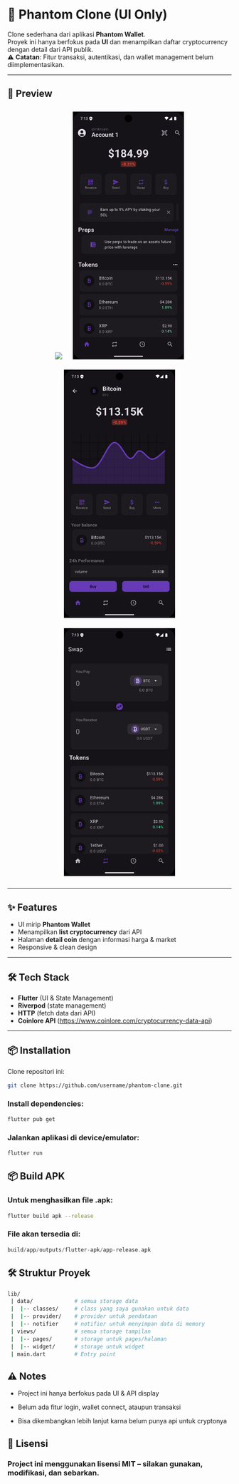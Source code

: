 # 📱 Phantom Clone (UI Only)

Clone sederhana dari aplikasi **Phantom Wallet**.  
Proyek ini hanya berfokus pada **UI** dan menampilkan daftar cryptocurrency dengan detail dari API publik.  
⚠️ **Catatan**: Fitur transaksi, autentikasi, dan wallet management belum diimplementasikan.

---

## 🚀 Preview

<p align="center">
  <img src="assets/documentation/demo.gif" width="250" style="margin: 10px;" />
  <img src="assets/documentation/image1.png" width="250" style="margin: 10px;" />
  <img src="assets/documentation/image2.png" width="250" style="margin: 10px;" />
  <img src="assets/documentation/image3.png" width="250" style="margin: 10px;" />
</p>

---

## ✨ Features

- UI mirip **Phantom Wallet**
- Menampilkan **list cryptocurrency** dari API
- Halaman **detail coin** dengan informasi harga & market
- Responsive & clean design

---

## 🛠️ Tech Stack

- **Flutter** (UI & State Management)
- **Riverpod** (state management)
- **HTTP** (fetch data dari API)
- **Coinlore API** (https://www.coinlore.com/cryptocurrency-data-api)

---

## 📦 Installation

Clone repositori ini:

```bash
git clone https://github.com/username/phantom-clone.git
```

### Install dependencies:

```bash
flutter pub get
```

### Jalankan aplikasi di device/emulator:

```bash
flutter run
```

## 📦 Build APK

### Untuk menghasilkan file .apk:

```bash
flutter build apk --release
```

### File akan tersedia di:

```swift
build/app/outputs/flutter-apk/app-release.apk
```

## 🛠️ Struktur Proyek

```bash
lib/
 | data/             # semua storage data
 |  |-- classes/     # class yang saya gunakan untuk data
 |  |-- provider/    # provider untuk pendataan
 |  |-- notifier     # notifier untuk menyimpan data di memory
 | views/            # semua storage tampilan
 |  |-- pages/       # storage untuk pages/halaman
 |  |-- widget/      # storage untuk widget
 | main.dart         # Entry point
```

## ⚠️ Notes

- Project ini hanya berfokus pada UI & API display

- Belum ada fitur login, wallet connect, ataupun transaksi

- Bisa dikembangkan lebih lanjut karna belum punya api untuk cryptonya

## 📄 Lisensi

### Project ini menggunakan lisensi MIT – silakan gunakan, modifikasi, dan sebarkan.
